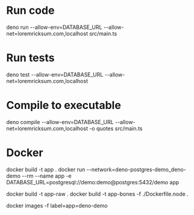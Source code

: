 # Run code
deno run --allow-env=DATABASE_URL --allow-net=loremricksum.com,localhost  src/main.ts


# Run tests
deno test --allow-env=DATABASE_URL --allow-net=loremricksum.com,localhost 

# Compile to executable
deno compile --allow-env=DATABASE_URL --allow-net=loremricksum.com,localhost -o quotes src/main.ts


# Docker 
docker build -t app .
docker run --network=deno-postgres-demo_deno-demo --rm --name app -e DATABASE_URL=postgresql://demo:demo@postgres:5432/demo app  


docker build -t app-raw .
docker build -t app-bones -f ./Dockerfile.node .

docker images -f label=app=deno-demo